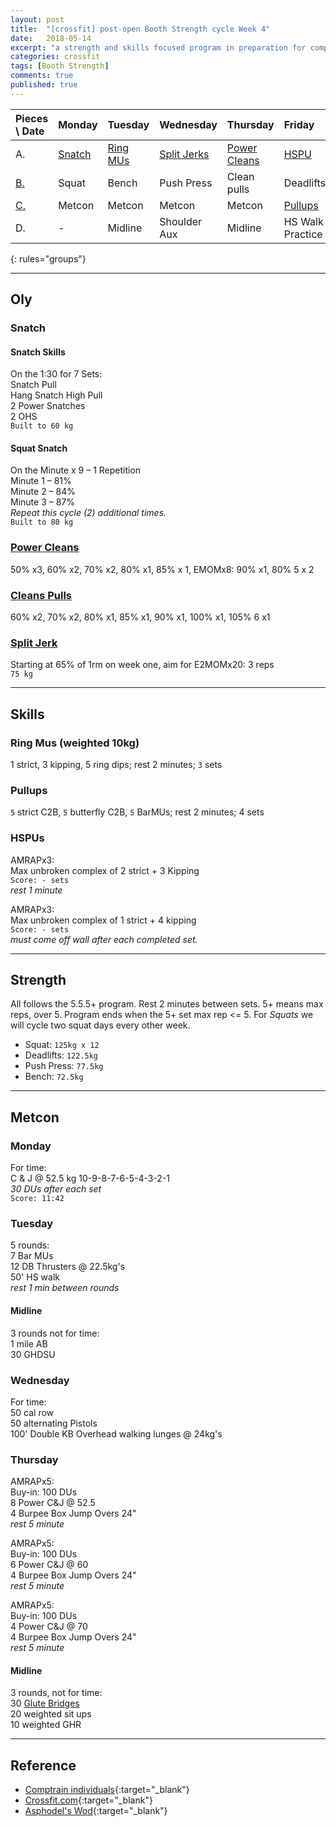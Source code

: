 ```yaml
---
layout: post
title:  "[crossfit] post-open Booth Strength cycle Week 4"
date:   2018-05-14
excerpt: "a strength and skills focused program in preparation for competitions in Asia"
categories: crossfit
tags: [Booth Strength]
comments: true
published: true
---
```


| Pieces \ Date   | Monday         | Tuesday             | Wednesday           | Thursday             | Friday             | Saturday       | Sunday         |
|:--------------- |:-------------- |:------------------- |:------------------- |:-------------------- |:------------------ |:-------------- |:-------------- |
| A.              | [Snatch](#oly) | [Ring MUs](#skills) | [Split Jerks](#oly) | [Power Cleans](#oly) | [HSPU](#skills)    | **_Rest Day_** | **_Rest Day_** |
| [B.](#strength) | Squat          | Bench               | Push Press          | Clean pulls          | Deadlifts          |                |                |
| [C.](#metcon)   | Metcon         | Metcon              | Metcon              | Metcon               | [Pullups](#skills) |                |                |
| D.              | -              | Midline             | Shoulder Aux        | Midline              | HS Walk Practice   |                |                |
{: rules="groups"}

---
## Oly
### Snatch
#### Snatch Skills  
On the 1:30 for 7 Sets:  
Snatch Pull  
Hang Snatch High Pull  
2 Power Snatches  
2 OHS  
`Built to 60 kg`
#### Squat Snatch  
On the Minute x 9 – 1 Repetition  
Minute 1 – 81%  
Minute 2 – 84%  
Minute 3 – 87%  
_Repeat this cycle (2) additional times._  
`Built to 80 kg`
### [Power Cleans][url_cleans]
50% x3, 60% x2, 70% x2, 80% x1, 85% x 1, EMOMx8: 90% x1, 80% 5 x 2

### [Cleans Pulls][url_cleans]
60% x2, 70% x2, 80% x1, 85% x1, 90% x1, 100% x1, 105% 6 x1

### [Split Jerk][url_jerk]
Starting at 65% of 1rm on week one, aim for E2MOMx20: 3 reps  
`75 kg`  

---
## Skills
### Ring Mus (weighted 10kg)
1 strict, 3 kipping, 5 ring dips; rest 2 minutes; `3` sets
### Pullups
`5` strict C2B, `5` butterfly C2B, `5` BarMUs; rest 2 minutes; 4 sets
### HSPUs
AMRAPx3:  
Max unbroken complex of 2 strict  + 3 Kipping  
`Score: - sets`  
_rest 1 minute_  

AMRAPx3:  
Max unbroken complex of 1 strict + 4 kipping  
`Score: - sets`  
_must come off wall after each completed set._  

---
## Strength
All follows the 5.5.5+ program. Rest 2 minutes between sets. 5+ means max reps, over 5. Program ends when the 5+ set max rep <= 5. For *Squats* we will cycle two squat days every other week.
* Squat: `125kg x 12`
* Deadlifts: `122.5kg`
* Push Press: `77.5kg`
* Bench: `72.5kg`

---
## Metcon
### Monday
For time:  
C & J @ 52.5 kg
10-9-8-7-6-5-4-3-2-1  
_30 DUs after each set_  
`Score: 11:42`

### Tuesday
5 rounds:  
7 Bar MUs  
12 DB Thrusters @ 22.5kg's  
50' HS walk  
_rest 1 min between rounds_

#### Midline
3 rounds not for time:  
1 mile AB  
30 GHDSU  

### Wednesday
For time:  
50 cal row  
50 alternating Pistols  
100' Double KB Overhead walking lunges @ 24kg's

### Thursday
AMRAPx5:  
Buy-in: 100 DUs  
8 Power C&J @ 52.5  
4 Burpee Box Jump Overs 24"  
_rest 5 minute_

AMRAPx5:  
Buy-in: 100 DUs  
6 Power C&J @ 60  
4 Burpee Box Jump Overs 24"  
_rest 5 minute_

AMRAPx5:  
Buy-in: 100 DUs  
4 Power C&J @ 70  
4 Burpee Box Jump Overs 24"  
_rest 5 minute_

#### Midline
3 rounds, not for time:  
30 [Glute Bridges](https://www.youtube.com/watch?v=8bbE64NuDTU)  
20 weighted sit ups  
10 weighted GHR  

---
## Reference
* [Comptrain individuals][url_comptrain]{:target="_blank"}
* [Crossfit.com](https://crossfit.com){:target="_blank"}
* [Asphodel's Wod](http://crossfitasphodel.com){:target="_blank"}


[url_cleans]: http://www.basbarbell.com/2011/09/6-weeks-to-new-power-clean-max.html
[url_jerk]: https://www.facebook.com/events/451447668350155/
[url_comptrain]: http://comptrain.co/individuals/home/
